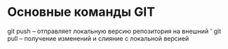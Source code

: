 # Основные команды GIT

git push – отправляет локальную версию репозитория на внешний
 '
git pull – получение изменений и слияние с локальной версией
